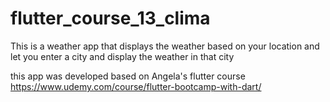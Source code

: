 # flutter_course_13_clima

This is a weather app that displays the weather based on your location and let you enter a city and display the weather in that city

this app was developed based on Angela's flutter course https://www.udemy.com/course/flutter-bootcamp-with-dart/ 
